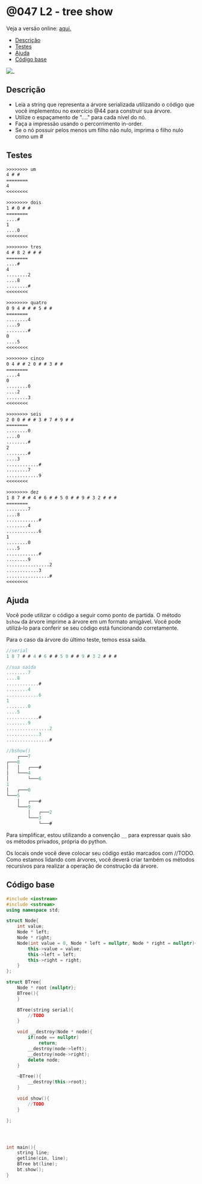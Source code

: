 # @047 L2 - tree show

Veja a versão online: [aqui.](https://github.com/qxcodeed/arcade/blob/master/base/047/Readme.md)

<!--TOC_BEGIN-->
- [Descrição](#descrição)
- [Testes](#testes)
- [Ajuda](#ajuda)
- [Código base](#código-base)
<!--TOC_END-->

![_](https://raw.githubusercontent.com/qxcodeed/arcade/master/base/047/cover.jpg)

## Descrição

- Leia a string que representa a árvore serializada utilizando o código que você implementou no exercício @44 para construir sua árvore.
- Utilize o espaçamento de "...." para cada nível do nó.
- Faça a impressão usando o percorrimento in-order.
- Se o nó possuir pelos menos um filho não nulo, imprima o filho nulo como um #

## Testes

```txt
>>>>>>>> um
4 # # 
========
4
<<<<<<<<

>>>>>>>> dois
1 # 0 # # 
========
....#
1
....0
<<<<<<<<

>>>>>>>> tres
4 # 8 2 # # # 
========
....#
4
........2
....8
........#
<<<<<<<<

>>>>>>>> quatro
0 9 4 # # # 5 # # 
========
........4
....9
........#
0
....5
<<<<<<<<

>>>>>>>> cinco
0 4 # # 2 0 # # 3 # # 
========
....4
0
........0
....2
........3
<<<<<<<<

>>>>>>>> seis
2 0 0 # # # 3 # 7 # 9 # # 
========
........0
....0
........#
2
........#
....3
............#
........7
............9
<<<<<<<<

>>>>>>>> dez
1 8 7 # # 4 # 6 # # 5 0 # # 9 # 3 2 # # # 
========
........7
....8
............#
........4
............6
1
........0
....5
............#
........9
................2
............3
................#
<<<<<<<<

```


## Ajuda

Você pode utilizar o código a seguir como ponto de partida. O método `bshow` da árvore imprime a árvore em um formato amigável. Você pode utilizá-lo para conferir se seu código está funcionando corretamente.

Para o caso da árvore do último teste, temos essa saída.

```c
//serial
1 8 7 # # 4 # 6 # # 5 0 # # 9 # 3 2 # # #

//sua saída
........7
....8
............#
........4
............6
1
........0
....5
............#
........9
................2
............3
................#

//bshow()
    ┌───7
┌───8
│   │   ┌───#
│   └───4
│       └───6
1
│   ┌───0
└───5
    │   ┌───#
    └───9
        │   ┌───2
        └───3
            └───#
```

Para simplificar, estou utilizando a convenção `__` para expressar quais são os métodos privados, própria do python.

Os locais onde você deve colocar seu código estão marcados com //TODO. Como estamos lidando com árvores, você deverá criar também os métodos recursivos para realizar a operação de construção da árvore.

## Código base

```cpp
#include <iostream>
#include <sstream>
using namespace std;

struct Node{
    int value;
    Node * left;
    Node * right;
    Node(int value = 0, Node * left = nullptr, Node * right = nullptr){
        this->value = value;
        this->left = left;
        this->right = right;
    }
};

struct BTree{
    Node * root {nullptr};
    BTree(){
    }

    BTree(string serial){
        //TODO
    }

    void __destroy(Node * node){
        if(node == nullptr)
            return;
        __destroy(node->left);
        __destroy(node->right);
        delete node;
    }

    ~BTree(){
        __destroy(this->root);
    }

    void show(){
        //TODO
    }

};




int main(){
    string line;
    getline(cin, line);
    BTree bt(line);
    bt.show();
}
```